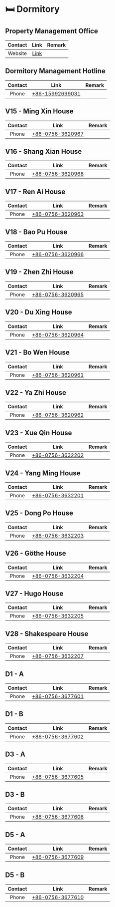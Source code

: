 # 🛏️ Dormitory

## Property Management Office
| Contact | Link | Remark |
| :---: | :---: | --- |
| Website | [Link](https://emo.uic.edu.cn/About_Us.htm) | |

## Dormitory Management Hotline

| Contact | Link | Remark |
| :---: | :---: | --- |
| Phone | [+86-15992699031](tel:+8615992699031) |  |

## V15 - Ming Xin House

| Contact | Link | Remark |
| :---: | :---: | --- |
| Phone | [+86-0756-3620967](tel:+867563620967) |  |

## V16 - Shang Xian House

| Contact | Link | Remark |
| :---: | :---: | --- |
| Phone | [+86-0756-3620968](tel:+867563620968) |  |

## V17 - Ren Ai House

| Contact | Link | Remark |
| :---: | :---: | --- |
| Phone | [+86-0756-3620963](tel:+867563620963) |  |

## V18 - Bao Pu House

| Contact | Link | Remark |
| :---: | :---: | --- |
| Phone | [+86-0756-3620966](tel:+867563620966) |  |

## V19 - Zhen Zhi House

| Contact | Link | Remark |
| :---: | :---: | --- |
| Phone | [+86-0756-3620965](tel:+867563620965) |  |

## V20 - Du Xing House

| Contact | Link | Remark |
| :---: | :---: | --- |
| Phone | [+86-0756-3620964](tel:+867563620964) |  |

## V21 - Bo Wen House

| Contact | Link | Remark |
| :---: | :---: | --- |
| Phone | [+86-0756-3620961](tel:+867563620961) |  |

## V22 - Ya Zhi House

| Contact | Link | Remark |
| :---: | :---: | --- |
| Phone | [+86-0756-3620962](tel:+867563620962) |  |

## V23 - Xue Qin House

| Contact | Link | Remark |
| :---: | :---: | --- |
| Phone | [+86-0756-3632202](tel:+867563632202) |  |

## V24 - Yang Ming House

| Contact | Link | Remark |
| :---: | :---: | --- |
| Phone | [+86-0756-3632201](tel:+867563632201) |  |

## V25 - Dong Po House

| Contact | Link | Remark |
| :---: | :---: | --- |
| Phone | [+86-0756-3632203](tel:+867563632203) |  |

## V26 - Göthe House

| Contact | Link | Remark |
| :---: | :---: | --- |
| Phone | [+86-0756-3632204](tel:+867563632204) |  |

## V27 - Hugo House

| Contact | Link | Remark |
| :---: | :---: | --- |
| Phone | [+86-0756-3632205](tel:+867563632205) |  |

## V28 - Shakespeare House

| Contact | Link | Remark |
| :---: | :---: | --- |
| Phone | [+86-0756-3632207](tel:+867563632207) |  |

## D1 - A

| Contact | Link | Remark |
| :---: | :---: | --- |
| Phone | [+86-0756-3677601](tel:+867563677601) |  |

## D1 - B

| Contact | Link | Remark |
| :---: | :---: | --- |
| Phone | [+86-0756-3677602](tel:+867563677602) |  |

## D3 - A

| Contact | Link | Remark |
| :---: | :---: | --- |
| Phone | [+86-0756-3677605](tel:+867563677605) |  |

## D3 - B

| Contact | Link | Remark |
| :---: | :---: | --- |
| Phone | [+86-0756-3677606](tel:+867563677606) |  |

## D5 - A

| Contact | Link | Remark |
| :---: | :---: | --- |
| Phone | [+86-0756-3677609](tel:+867563677609) |  |

## D5 - B

| Contact | Link | Remark |
| :---: | :---: | --- |
| Phone | [+86-0756-3677610](tel:+867563677610) |  |